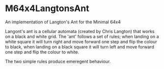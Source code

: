 # M64x4LangtonsAnt

An implementation of Langton's Ant for the Minimal 64x4

Langont's ant is a cellular automata (created by Chris Langton) that works on a black and white grid. The 'ant' follows a set of rules; when landing on a white square it will turn right and move forward one step and flip the colour to black, when landing on a black square it will turn left and move forward one step and flip the colour to white.

The two simple rules produce emeregent behaviour.
